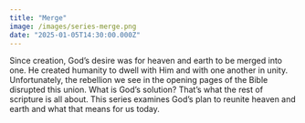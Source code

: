 ```yaml
---
title: "Merge"
image: /images/series-merge.png
date: "2025-01-05T14:30:00.000Z"
---
```

Since creation, God’s desire was for heaven and earth to be merged into one. He created humanity to dwell with Him and with one another in unity. Unfortunately, the rebellion we see in the opening pages of the Bible disrupted this union. What is God’s solution? That’s what the rest of scripture is all about. This series examines God’s plan to reunite heaven and earth and what that means for us today.
